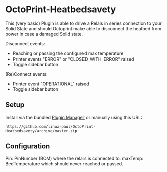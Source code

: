 # OctoPrint-Heatbedsavety

This (very basic) Plugin is able to drive a Relais in series connection to your Solid State and
should Octoprint make able to disconnect the heatbed from power in case a damaged Solid state.

Disconnect events:
- Reaching or passing the configured max temperature
- Printer events "ERROR" or "CLOSED_WITH_ERROR" raised
- Toggle sidebar button

(Re)Connect events:
- Printer event "OPERATIONAL" raised
- Toggle sidebar button


## Setup

Install via the bundled [Plugin Manager](https://docs.octoprint.org/en/master/bundledplugins/pluginmanager.html)
or manually using this URL:

    https://github.com/linux-paul/OctoPrint-Heatbedsavety/archive/master.zip

## Configuration

Pin:      PinNumber (BCM) where the relais is connected to.
maxTemp:  BedTemperature which should never reached or passed.

